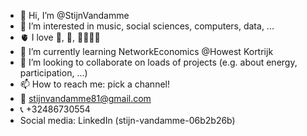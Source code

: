 - 👋 Hi, I’m @StijnVandamme
- 👀 I’m interested in music, social sciences, computers, data, ...
- 🫀 I love 🎸, 🍕, 👨‍👩‍👧‍👦
- 🌱 I’m currently learning NetworkEconomics @Howest Kortrijk
- 💞️ I’m looking to collaborate on loads of projects (e.g. about energy, participation, ...)
- 📫 How to reach me: pick a channel! 
- 📧 stijnvandamme81@gmail.com
- 📞 +32486730554
- Social media: LinkedIn (stijn-vandamme-06b2b26b)

<!---
StijnVandamme/StijnVandamme is a ✨ special ✨ repository because its `README.md` (this file) appears on your GitHub profile.
You can click the Preview link to take a look at your changes.
--->
